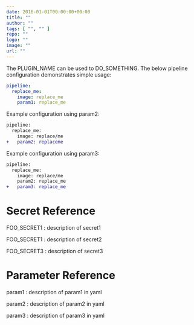 ```yaml
---
date: 2016-01-01T00:00:00+00:00
title: ""
author: ""
tags: [ "", "" ]
repo: ""
logo: ""
image: ""
url: ""
---
```


The PLUGIN_NAME can be used to DO_SOMETHING. The below pipeline configuration demonstrates simple usage:

```yaml
pipeline:
  replace_me:
    image: replace_me
    param1: replace_me
```

Example configuration using param2:

```diff
pipeline:
  replace_me:
    image: replace/me
+   param2: replaceme
```

Example configuration using param3:

```diff
pipeline:
  replace_me:
    image: replace/me
    param2: replace_me
+   param3: replace_me
```

# Secret Reference

FOO_SECRET1
: description of secret1

FOO_SECRET1
: description of secret2

FOO_SECRET3
: description of secret3

# Parameter Reference

param1
: description of param1 in yaml

param2
: description of param2 in yaml

param3
: description of param3 in yaml
